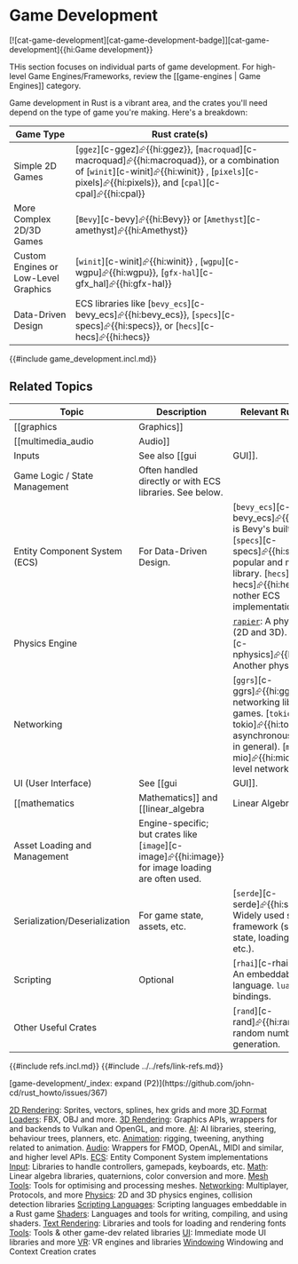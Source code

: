 # Game Development

[![cat-game-development][cat-game-development-badge]][cat-game-development]{{hi:Game development}}

THis section focuses on individual parts of game development.
For high-level Game Engines/Frameworks, review the [[game-engines | Game Engines]] category.

Game development in Rust is a vibrant area, and the crates you'll need depend on the type of game you're making. Here's a breakdown:

| Game Type | Rust crate(s) |
|---|---|
| Simple 2D Games | [`ggez`][c-ggez]⮳{{hi:ggez}}, [`macroquad`][c-macroquad]⮳{{hi:macroquad}}, or a combination of [`winit`][c-winit]⮳{{hi:winit}} , [`pixels`][c-pixels]⮳{{hi:pixels}}, and [`cpal`][c-cpal]⮳{{hi:cpal}} |
| More Complex 2D/3D Games | [`Bevy`][c-bevy]⮳{{hi:Bevy}} or [`Amethyst`][c-amethyst]⮳{{hi:Amethyst}} |
| Custom Engines or Low-Level Graphics | [`winit`][c-winit]⮳{{hi:winit}} , [`wgpu`][c-wgpu]⮳{{hi:wgpu}}, [`gfx-hal`][c-gfx_hal]⮳{{hi:gfx-hal}} |
| Data-Driven Design | ECS libraries like [`bevy_ecs`][c-bevy_ecs]⮳{{hi:bevy_ecs}}, [`specs`][c-specs]⮳{{hi:specs}}, or [`hecs`][c-hecs]⮳{{hi:hecs}} |

{{#include game_development.incl.md}}

## Related Topics

| Topic | Description | Relevant Rust crate(s) |
|---|---|---|
| [[graphics | Graphics]] | | [`wgpu`][c-wgpu]⮳{{hi:wgpu}}: A cross-platform, safe, and portable GPU API. Often used with `winit` or game engines. [`rend3`][c-rend3]⮳{{hi:rend3}}: A 3D rendering engine built on top of wgpu. [`gfx-hal`][c-gfx_hal]⮳{{hi:gfx-hal}}: A low-level graphics API abstraction layer. [`image`][c-image]⮳{{hi:image}} for image loading and manipulation. |
| [[multimedia_audio | Audio]] | | [`cpal`][c-cpal]⮳{{hi:cpal}}: Cross-platform audio I/O. [`sdl2`][c-sdl2]⮳{{hi:sdl2}}: Can also be used for audio |
| Inputs | See also [[gui | GUI]]. |  [`winit`][c-winit]⮳{{hi:winit}} : Handles window events, including input. [`sdl2`][c-sdl2]⮳{{hi:sdl2}}: Can also be used for input. |
| Game Logic / State Management | Often handled directly or with ECS libraries. See below. | |
| Entity Component System (ECS) | For Data-Driven Design. | [`bevy_ecs`][c-bevy_ecs]⮳{{hi:bevy_ecs}} is Bevy's built-in ECS. [`specs`][c-specs]⮳{{hi:specs}} is a popular and mature ECS library. [`hecs`][c-hecs]⮳{{hi:hecs}} is nother ECS implementation. |
| Physics Engine | | [`rapier`](https://rapier.rs): A physics engine (2D and 3D). [`nphysics`][c-nphysics]⮳{{hi:nphysics}}: Another physics engine. |
| Networking | | [`ggrs`][c-ggrs]⮳{{hi:ggrs}}: A P2P networking library for games. [`tokio`][c-tokio]⮳{{hi:tokio}}: (For asynchronous networking in general). [`mio`][c-mio]⮳{{hi:mio}}: Lower-level networking |
| UI (User Interface) | See [[gui | GUI]]. | [`egui`][c-egui]⮳{{hi:egui}}: An immediate mode GUI library. [`iced`][c-iced]⮳{{hi:iced}}: A cross-platform GUI library focused on simplicity and type safety. [`conrod`][c-conrod]⮳{{hi:conrod}}: An older UI library. |
| [[mathematics | Mathematics]] and [[linear_algebra | Linear Algebra]] | | [`nalgebra`][c-nalgebra]⮳{{hi:nalgebra}}: A popular linear algebra library. [`glam`][c-glam]⮳{{hi:glam}}: Another linear algebra library, often used in game development. |
| Asset Loading and Management | Engine-specific; but crates like [`image`][c-image]⮳{{hi:image}} for image loading are often used. | |
| Serialization/Deserialization | For game state, assets, etc. | [`serde`][c-serde]⮳{{hi:serde}}: Widely used serialization framework (saving game state, loading assets, etc.). |
| Scripting | Optional | [`rhai`][c-rhai]⮳{{hi:rhai}}: An embeddable scripting language. `lua`: Lua bindings. |
| Other Useful Crates | | [`rand`][c-rand]⮳{{hi:rand}}: For random number generation. |

{{#include refs.incl.md}}
{{#include ../../refs/link-refs.md}}

<div class="hidden">
[game-development/_index: expand (P2)](https://github.com/john-cd/rust_howto/issues/367)

[2D Rendering](https://arewegameyet.rs/ecosystem/2drendering/): Sprites, vectors, splines, hex grids and more
[3D Format Loaders](https://arewegameyet.rs/ecosystem/3dformatloaders): FBX, OBJ and more.
[3D Rendering](https://arewegameyet.rs/ecosystem/3drendering/): Graphics APIs, wrappers for and backends to Vulkan and OpenGL, and more.
[AI](https://arewegameyet.rs/ecosystem/ai/): AI libraries, steering, behaviour trees, planners, etc.
[Animation](https://arewegameyet.rs/ecosystem/animation/): rigging, tweening, anything related to animation.
[Audio](https://arewegameyet.rs/ecosystem/audio/): Wrappers for FMOD, OpenAL, MIDI and similar, and higher level APIs.
[ECS](https://arewegameyet.rs/ecosystem/ecs/): Entity Component System implementations
[Input](https://arewegameyet.rs/ecosystem/input/): Libraries to handle controllers, gamepads, keyboards, etc.
[Math](https://arewegameyet.rs/ecosystem/math/): Linear algebra libraries, quaternions, color conversion and more.
[Mesh Tools](https://arewegameyet.rs/ecosystem/mesh/): Tools for optimising and processing meshes.
[Networking](https://arewegameyet.rs/ecosystem/networking/): Multiplayer, Protocols, and more
[Physics](https://arewegameyet.rs/ecosystem/physics/): 2D and 3D physics engines, collision detection libraries
[Scripting Languages](https://arewegameyet.rs/ecosystem/scripting): Scripting languages embeddable in a Rust game
[Shaders](https://arewegameyet.rs/ecosystem/shader/): Languages and tools for writing, compiling, and using shaders.
[Text Rendering](https://arewegameyet.rs/ecosystem/textrendering/): Libraries and tools for loading and rendering fonts
[Tools](https://arewegameyet.rs/ecosystem/tools/): Tools & other game-dev related libraries
[UI](https://arewegameyet.rs/ecosystem/ui/): Immediate mode UI libraries and more
[VR](https://arewegameyet.rs/ecosystem/vr/): VR engines and libraries
[Windowing](https://arewegameyet.rs/ecosystem/windowing/) Windowing and Context Creation crates

</div>
